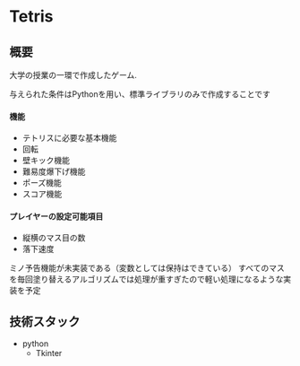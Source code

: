 # Tetris
## 概要
大学の授業の一環で作成したゲーム.

与えられた条件はPythonを用い、標準ライブラリのみで作成することです
#### 機能
- テトリスに必要な基本機能
- 回転
- 壁キック機能
- 難易度爆下げ機能
- ポーズ機能
- スコア機能

#### プレイヤーの設定可能項目
- 縦横のマス目の数
- 落下速度

ミノ予告機能が未実装である（変数としては保持はできている）
すべてのマスを毎回塗り替えるアルゴリズムでは処理が重すぎたので軽い処理になるような実装を予定
## 技術スタック
- python
  - Tkinter
